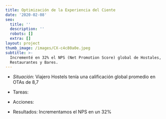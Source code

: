 ```yaml
---
title: Optimización de la Experiencia del Ciente
date: '2020-02-08'
seo:
  title: ''
  description: ''
  robots: []
  extra: []
layout: project
thumb_image: /images/CX-c4c80a0e.jpeg
subtitle: >-
  Incrementé en 32% el NPS (Net Promotion Score) global de Hostales,
  Restaurantes y Bares.
---
```

*   *Situación*: Viajero Hostels tenía una calificación global promedio en OTAs de 8,7

*   Tareas:

*   Acciones:

*   Resultados: Incrementamos el NPS en un 32%
